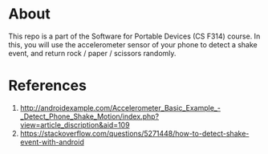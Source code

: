 # About

This repo is a part of the Software for Portable Devices (CS F314) course. In this, you will use the accelerometer sensor of your phone to detect a shake event, and return rock / paper / scissors randomly.

# References

1. <http://androidexample.com/Accelerometer_Basic_Example_-_Detect_Phone_Shake_Motion/index.php?view=article_discription&aid=109>
2. <https://stackoverflow.com/questions/5271448/how-to-detect-shake-event-with-android>
